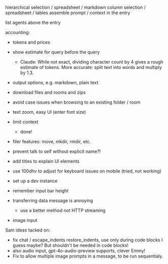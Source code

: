 hierarchical selection / spreadsheet / markdown
column selection / spreadsheet / tables
assemble prompt / context in the entry

list agents above the entry

accounting:
- tokens and prices
- show estimate for query before the query
	- Claude: While not exact, dividing character count by 4 gives a rough estimate of tokens. More accurate: split text into words and multiply by 1.3.
- output options, e.g. markdown, plain text

- download files and rooms and zips

- avoid case issues when browsing to an existing folder / room

- text zoom, easy UI (enter font size)

- limit context
	- done!

- filer features: move, mkdir, rmdir, etc.

- prevent talk to self without explicit name?!

- add titles to explain UI elements

- use 100dhv to adjust for keyboard issues on mobile (tried, not working)

- set up a dev instance



- remember input bar height

- transferring data message is annoying
	- use a better method not HTTP streaming

- image input

Sam ideas tacked on:

- fix chat / escape_indents restore_indents, use only during code blocks I guess maybe? But shouldn't be needed in code blocks!
- also audio input, gpt-4o-audio-preview supports, clever Emmy!
- Fix to allow multiple image prompts in a message, to be run sequentialy.
